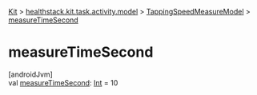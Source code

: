 
[Kit](../../../kit.html) > [healthstack.kit.task.activity.model](../index.html) > [TappingSpeedMeasureModel](index.html) > [measureTimeSecond](measure-time-second.html)



# measureTimeSecond



[androidJvm]\
val [measureTimeSecond](measure-time-second.html): [Int](https://kotlinlang.org/api/latest/jvm/stdlib/kotlin/-int/index.html) = 10




